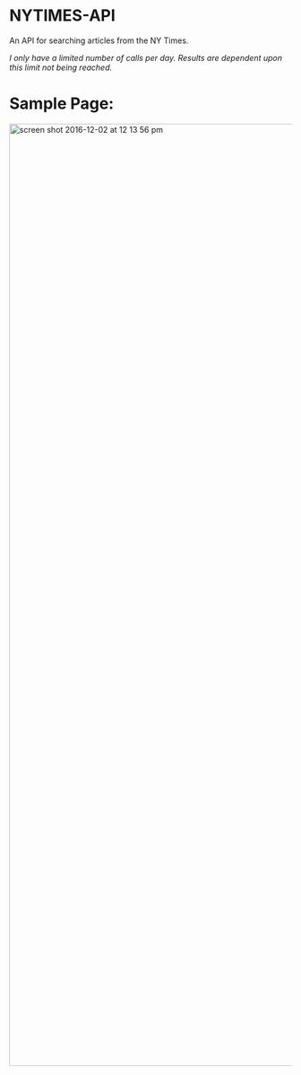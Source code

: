 # NYTIMES-API
An API for searching articles from the NY Times.


_I only have a limited number of calls per day. Results are dependent upon this limit not being reached._

# Sample Page:
<img width="1680" alt="screen shot 2016-12-02 at 12 13 56 pm" src="https://cloud.githubusercontent.com/assets/13956201/20845081/dd702afe-b888-11e6-8292-e810be561208.png">

